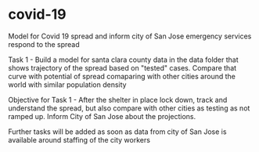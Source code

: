 # covid-19
Model for Covid 19 spread and inform city of San Jose emergency services respond to the spread

Task 1 -
Build a model for santa clara county data in the data folder that shows trajectory of the spread based on "tested" cases. Compare that curve with potential of spread comaparing with other cities around the world with similar population density

Objective for Task 1 - After the shelter in place lock down, track and understand the spread, but also compare with other cities as testing as not ramped up. Inform City of San Jose about the projections.

Further tasks will be added as soon as data from city of San Jose is available around staffing of the city workers
